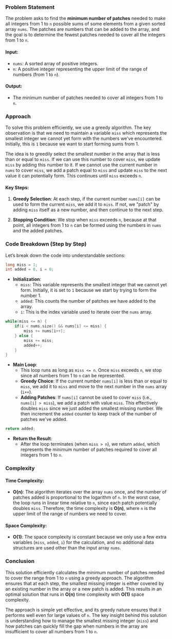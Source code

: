 ### Problem Statement

The problem asks to find the **minimum number of patches** needed to make all integers from 1 to `n` possible sums of some elements from a given sorted array `nums`. The patches are numbers that can be added to the array, and the goal is to determine the fewest patches needed to cover all the integers from 1 to `n`.

#### Input:
- `nums`: A sorted array of positive integers.
- `n`: A positive integer representing the upper limit of the range of numbers (from 1 to `n`).

#### Output:
- The minimum number of patches needed to cover all integers from 1 to `n`.

### Approach

To solve this problem efficiently, we use a greedy algorithm. The key observation is that we need to maintain a variable `miss` which represents the smallest integer we cannot yet form with the numbers we've encountered. Initially, this is `1` because we want to start forming sums from 1.

The idea is to greedily select the smallest number in the array that is less than or equal to `miss`. If we can use this number to cover `miss`, we update `miss` by adding this number to it. If we cannot use the current number in `nums` to cover `miss`, we add a patch equal to `miss` and update `miss` to the next value it can potentially form. This continues until `miss` exceeds `n`.

#### Key Steps:
1. **Greedy Selection**: At each step, if the current number `nums[i]` can be used to form the current `miss`, we add it to `miss`. If not, we "patch" by adding `miss` itself as a new number, and then continue to the next step.
   
2. **Stopping Condition**: We stop when `miss` exceeds `n`, because at that point, all integers from 1 to `n` can be formed using the numbers in `nums` and the added patches.

### Code Breakdown (Step by Step)

Let’s break down the code into understandable sections:

```cpp
long miss = 1;
int added = 0, i = 0;
```
- **Initialization**:
  - `miss`: This variable represents the smallest integer that we cannot yet form. Initially, it is set to `1` because we start by trying to form the number 1.
  - `added`: This counts the number of patches we have added to the array.
  - `i`: This is the index variable used to iterate over the `nums` array.

```cpp
while(miss <= n) {
    if(i < nums.size() && nums[i] <= miss) {
        miss += nums[i++];
    } else {
        miss += miss;
        added++;
    }
}
```
- **Main Loop**:
  - This loop runs as long as `miss <= n`. Once `miss` exceeds `n`, we stop since all numbers from 1 to `n` can be represented.
  - **Greedy Choice**: If the current number `nums[i]` is less than or equal to `miss`, we add it to `miss` and move to the next number in the `nums` array (`i++`).
  - **Adding Patches**: If `nums[i]` cannot be used to cover `miss` (i.e., `nums[i] > miss`), we add a patch with value `miss`. This effectively doubles `miss` since we just added the smallest missing number. We then increment the `added` counter to keep track of the number of patches we've added.

```cpp
return added;
```
- **Return the Result**:
  - After the loop terminates (when `miss > n`), we return `added`, which represents the minimum number of patches required to cover all integers from 1 to `n`.

### Complexity

#### Time Complexity:
- **O(n)**: The algorithm iterates over the array `nums` once, and the number of patches added is proportional to the logarithm of `n`. In the worst case, the loop runs in linear time relative to `n`, since each patch potentially doubles `miss`. Therefore, the time complexity is **O(n)**, where `n` is the upper limit of the range of numbers we need to cover.

#### Space Complexity:
- **O(1)**: The space complexity is constant because we only use a few extra variables (`miss`, `added`, `i`) for the calculation, and no additional data structures are used other than the input array `nums`.

### Conclusion

This solution efficiently calculates the minimum number of patches needed to cover the range from 1 to `n` using a greedy approach. The algorithm ensures that at each step, the smallest missing integer is either covered by an existing number in the array or a new patch is added. This results in an optimal solution that runs in **O(n)** time complexity with **O(1)** space complexity.

The approach is simple yet effective, and its greedy nature ensures that it performs well even for large values of `n`. The key insight behind this solution is understanding how to manage the smallest missing integer (`miss`) and how patches can quickly fill the gap when numbers in the array are insufficient to cover all numbers from 1 to `n`.